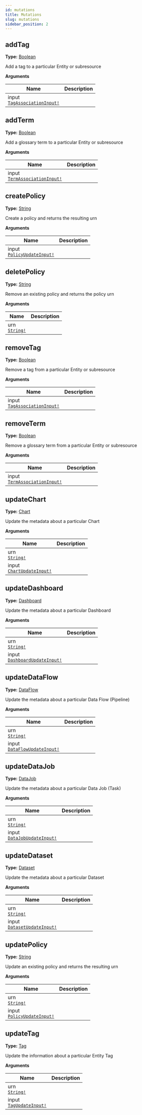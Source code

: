 ```yaml
---
id: mutations
title: Mutations
slug: mutations
sidebar_position: 2
---
```


## addTag

**Type:** [Boolean](/docs/graphql/scalars#boolean)

Add a tag to a particular Entity or subresource

<p style={{ marginBottom: "0.4em" }}><strong>Arguments</strong></p>

<table>
<thead><tr><th>Name</th><th>Description</th></tr></thead>
<tbody>
<tr>
<td>
input<br />
<a href="/docs/graphql/inputObjects#tagassociationinput"><code>TagAssociationInput!</code></a>
</td>
<td>

</td>
</tr>
</tbody>
</table>

## addTerm

**Type:** [Boolean](/docs/graphql/scalars#boolean)

Add a glossary term to a particular Entity or subresource

<p style={{ marginBottom: "0.4em" }}><strong>Arguments</strong></p>

<table>
<thead><tr><th>Name</th><th>Description</th></tr></thead>
<tbody>
<tr>
<td>
input<br />
<a href="/docs/graphql/inputObjects#termassociationinput"><code>TermAssociationInput!</code></a>
</td>
<td>

</td>
</tr>
</tbody>
</table>

## createPolicy

**Type:** [String](/docs/graphql/scalars#string)

Create a policy and returns the resulting urn

<p style={{ marginBottom: "0.4em" }}><strong>Arguments</strong></p>

<table>
<thead><tr><th>Name</th><th>Description</th></tr></thead>
<tbody>
<tr>
<td>
input<br />
<a href="/docs/graphql/inputObjects#policyupdateinput"><code>PolicyUpdateInput!</code></a>
</td>
<td>

</td>
</tr>
</tbody>
</table>

## deletePolicy

**Type:** [String](/docs/graphql/scalars#string)

Remove an existing policy and returns the policy urn

<p style={{ marginBottom: "0.4em" }}><strong>Arguments</strong></p>

<table>
<thead><tr><th>Name</th><th>Description</th></tr></thead>
<tbody>
<tr>
<td>
urn<br />
<a href="/docs/graphql/scalars#string"><code>String!</code></a>
</td>
<td>

</td>
</tr>
</tbody>
</table>

## removeTag

**Type:** [Boolean](/docs/graphql/scalars#boolean)

Remove a tag from a particular Entity or subresource

<p style={{ marginBottom: "0.4em" }}><strong>Arguments</strong></p>

<table>
<thead><tr><th>Name</th><th>Description</th></tr></thead>
<tbody>
<tr>
<td>
input<br />
<a href="/docs/graphql/inputObjects#tagassociationinput"><code>TagAssociationInput!</code></a>
</td>
<td>

</td>
</tr>
</tbody>
</table>

## removeTerm

**Type:** [Boolean](/docs/graphql/scalars#boolean)

Remove a glossary term from a particular Entity or subresource

<p style={{ marginBottom: "0.4em" }}><strong>Arguments</strong></p>

<table>
<thead><tr><th>Name</th><th>Description</th></tr></thead>
<tbody>
<tr>
<td>
input<br />
<a href="/docs/graphql/inputObjects#termassociationinput"><code>TermAssociationInput!</code></a>
</td>
<td>

</td>
</tr>
</tbody>
</table>

## updateChart

**Type:** [Chart](/docs/graphql/objects#chart)

Update the metadata about a particular Chart

<p style={{ marginBottom: "0.4em" }}><strong>Arguments</strong></p>

<table>
<thead><tr><th>Name</th><th>Description</th></tr></thead>
<tbody>
<tr>
<td>
urn<br />
<a href="/docs/graphql/scalars#string"><code>String!</code></a>
</td>
<td>

</td>
</tr>
<tr>
<td>
input<br />
<a href="/docs/graphql/inputObjects#chartupdateinput"><code>ChartUpdateInput!</code></a>
</td>
<td>

</td>
</tr>
</tbody>
</table>

## updateDashboard

**Type:** [Dashboard](/docs/graphql/objects#dashboard)

Update the metadata about a particular Dashboard

<p style={{ marginBottom: "0.4em" }}><strong>Arguments</strong></p>

<table>
<thead><tr><th>Name</th><th>Description</th></tr></thead>
<tbody>
<tr>
<td>
urn<br />
<a href="/docs/graphql/scalars#string"><code>String!</code></a>
</td>
<td>

</td>
</tr>
<tr>
<td>
input<br />
<a href="/docs/graphql/inputObjects#dashboardupdateinput"><code>DashboardUpdateInput!</code></a>
</td>
<td>

</td>
</tr>
</tbody>
</table>

## updateDataFlow

**Type:** [DataFlow](/docs/graphql/objects#dataflow)

Update the metadata about a particular Data Flow (Pipeline)

<p style={{ marginBottom: "0.4em" }}><strong>Arguments</strong></p>

<table>
<thead><tr><th>Name</th><th>Description</th></tr></thead>
<tbody>
<tr>
<td>
urn<br />
<a href="/docs/graphql/scalars#string"><code>String!</code></a>
</td>
<td>

</td>
</tr>
<tr>
<td>
input<br />
<a href="/docs/graphql/inputObjects#dataflowupdateinput"><code>DataFlowUpdateInput!</code></a>
</td>
<td>

</td>
</tr>
</tbody>
</table>

## updateDataJob

**Type:** [DataJob](/docs/graphql/objects#datajob)

Update the metadata about a particular Data Job (Task)

<p style={{ marginBottom: "0.4em" }}><strong>Arguments</strong></p>

<table>
<thead><tr><th>Name</th><th>Description</th></tr></thead>
<tbody>
<tr>
<td>
urn<br />
<a href="/docs/graphql/scalars#string"><code>String!</code></a>
</td>
<td>

</td>
</tr>
<tr>
<td>
input<br />
<a href="/docs/graphql/inputObjects#datajobupdateinput"><code>DataJobUpdateInput!</code></a>
</td>
<td>

</td>
</tr>
</tbody>
</table>

## updateDataset

**Type:** [Dataset](/docs/graphql/objects#dataset)

Update the metadata about a particular Dataset

<p style={{ marginBottom: "0.4em" }}><strong>Arguments</strong></p>

<table>
<thead><tr><th>Name</th><th>Description</th></tr></thead>
<tbody>
<tr>
<td>
urn<br />
<a href="/docs/graphql/scalars#string"><code>String!</code></a>
</td>
<td>

</td>
</tr>
<tr>
<td>
input<br />
<a href="/docs/graphql/inputObjects#datasetupdateinput"><code>DatasetUpdateInput!</code></a>
</td>
<td>

</td>
</tr>
</tbody>
</table>

## updatePolicy

**Type:** [String](/docs/graphql/scalars#string)

Update an existing policy and returns the resulting urn

<p style={{ marginBottom: "0.4em" }}><strong>Arguments</strong></p>

<table>
<thead><tr><th>Name</th><th>Description</th></tr></thead>
<tbody>
<tr>
<td>
urn<br />
<a href="/docs/graphql/scalars#string"><code>String!</code></a>
</td>
<td>

</td>
</tr>
<tr>
<td>
input<br />
<a href="/docs/graphql/inputObjects#policyupdateinput"><code>PolicyUpdateInput!</code></a>
</td>
<td>

</td>
</tr>
</tbody>
</table>

## updateTag

**Type:** [Tag](/docs/graphql/objects#tag)

Update the information about a particular Entity Tag

<p style={{ marginBottom: "0.4em" }}><strong>Arguments</strong></p>

<table>
<thead><tr><th>Name</th><th>Description</th></tr></thead>
<tbody>
<tr>
<td>
urn<br />
<a href="/docs/graphql/scalars#string"><code>String!</code></a>
</td>
<td>

</td>
</tr>
<tr>
<td>
input<br />
<a href="/docs/graphql/inputObjects#tagupdateinput"><code>TagUpdateInput!</code></a>
</td>
<td>

</td>
</tr>
</tbody>
</table>

